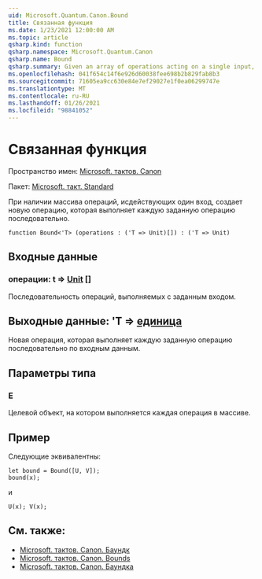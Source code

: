 ```yaml
---
uid: Microsoft.Quantum.Canon.Bound
title: Связанная функция
ms.date: 1/23/2021 12:00:00 AM
ms.topic: article
qsharp.kind: function
qsharp.namespace: Microsoft.Quantum.Canon
qsharp.name: Bound
qsharp.summary: Given an array of operations acting on a single input, produces a new operation that performs each given operation in sequence.
ms.openlocfilehash: 041f654c14f6e926d60038fee698b2b829fab8b3
ms.sourcegitcommit: 71605ea9cc630e84e7ef29027e1f0ea06299747e
ms.translationtype: MT
ms.contentlocale: ru-RU
ms.lasthandoff: 01/26/2021
ms.locfileid: "98841052"
---
```

# <a name="bound-function"></a>Связанная функция

Пространство имен: [Microsoft. тактов. Canon](xref:Microsoft.Quantum.Canon)

Пакет: [Microsoft. такт. Standard](https://nuget.org/packages/Microsoft.Quantum.Standard)


При наличии массива операций, исдействующих один вход, создает новую операцию, которая выполняет каждую заданную операцию последовательно.

```qsharp
function Bound<'T> (operations : ('T => Unit)[]) : ('T => Unit)
```


## <a name="input"></a>Входные данные

### <a name="operations--t--unit-"></a>операции: t => [Unit](xref:microsoft.quantum.lang-ref.unit) []

Последовательность операций, выполняемых с заданным входом.



## <a name="output--t--unit"></a>Выходные данные: 'T => [единица](xref:microsoft.quantum.lang-ref.unit) 

Новая операция, которая выполняет каждую заданную операцию последовательно по входным данным.

## <a name="type-parameters"></a>Параметры типа

### <a name="t"></a>Е

Целевой объект, на котором выполняется каждая операция в массиве.

## <a name="example"></a>Пример

Следующие эквивалентны:

```qsharp
let bound = Bound([U, V]);
bound(x);
```

и

```qsharp
U(x); V(x);
```

## <a name="see-also"></a>См. также:

- [Microsoft. тактов. Canon. Баундк](xref:Microsoft.Quantum.Canon.BoundC)
- [Microsoft. тактов. Canon. Bounds](xref:Microsoft.Quantum.Canon.BoundA)
- [Microsoft. тактов. Canon. Баундка](xref:Microsoft.Quantum.Canon.BoundCA)